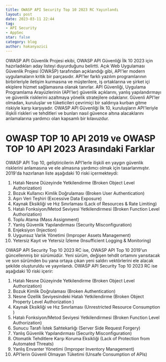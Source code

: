 ```yaml
---
title: OWASP API Security Top 10 2023 RC Yayınlandı
layout: post
date: 2023-03-11 22:44
tag:
- API Security
- AppSec
star: false
category: blog
author: hakanyazici
---
```


OWASP API Güvenlik Projesi ekibi, OWASP API Güvenliği İlk 10 2023 için hazırladıkları aday listeyi duyurduğunu belirtti. Açık Web Uygulaması Güvenlik Projesi (OWASP) tarafından açıklandığı gibi, API'ler modern uygulamaların kritik bir parçasıdır. API'ler farklı yazılım programlarının birbirleriyle iletişim kurmasına ve müşterilere, iş ortaklarına ve şirket içi ekiplere hizmet sağlamasına olanak tanırlar. API Güvenliği, Uygulama Programlama Arayüzlerinin (API'ler) güvenlik açıklarını, yanlış yapılandırmayı ve güvenlik risklerini azaltmaya yönelik stratejilere odaklanır. Güvenli API'ler olmadan, kuruluşlar ve tüketicileri çevrimiçi bir saldırıya kurban gitme riskiyle karşı karşıyadır. OWASP API Güvenliği İlk 10, kuruluşların API'leriyle ilişkili riskleri ve tehditleri ve bunları nasıl güvence altına alacaklarını anlamalarına yardımcı olan kapsamlı bir kılavuzdur.

# OWASP TOP 10 API 2019 ve OWASP TOP 10 API 2023 Arasındaki Farklar

OWASP API Top 10, geliştiricilerin API'lerle ilişkili en yaygın güvenlik risklerini anlamasına ve ele almasına yardımcı olmak için tasarlanmıştır. 2019'da hazırlanan liste aşağıdaki 10 riski içermekteydi:

1. Hatalı Nesne Düzeyinde Yetkilendirme (Broken Object Level Authorization) 
2. Bozuk Kullanıcı Kimlik Doğrulaması (Broken User Authentication) 
3. Aşırı Veri Teşhiri (Excessive Data Exposure) 
4. Kaynak Eksikliği ve Hız Sınırlaması (Lack of Resources & Rate Limiting) 
5. Hatalı Fonksiyon/Metod Seviyesi Yetkilendirmesi (Broken Function Level Authorization) 
6. Toplu Atama (Mass Assignment) 
7. Yanlış Güvenlik Yapılandırması (Security Misconfiguration) 
8. Enjeksiyon (Injection) 
9. Uygunsuz Varlık Yönetimi (Improper Assets Management) 
10. Yetersiz Kayıt ve Yetersiz İzleme (Insufficient Logging & Monitoring)

OWASP API Security Top 10 2023 RC ise, OWASP API Top 10 2019'un güncellenmiş bir sürümüdür. Yeni sürüm, değişen tehdit ortamını yansıtacak ve son sürümden bu yana ortaya çıkan yeni saldırı vektörlerini ele alacak şekilde oluşturuldu ve yayınlandı. OWASP API Security Top 10 2023 RC ise aşağıdaki 10 riski içerir:

1. Hatalı Nesne Düzeyinde Yetkilendirme (Broken Object Level Authorization) 
2. Bozuk Kimlik Doğrulaması (Broken Authentication) 
3. Nesne Özellik Seviyesindeki Hatalı Yetkilendirme (Broken Object Property Level Authorization ) 
4. Kaynak Eksikliği ve Hız Sınırlaması (Unrestricted Resource Consumption ) 
5. Hatalı Fonksiyon/Metod Seviyesi Yetkilendirmesi (Broken Function Level Authorization) 
6. Sunucu Tarafı İstek Sahtekarlığı (Server Side Request Forgery) 
7. Yanlış Güvenlik Yapılandırması (Security Misconfiguration) 
8. Otomatik Tehditlere Karşı Koruma Eksikliği (Lack of Protection from Automated Threats) 
9. Yanlış Envanter Yönetimi (Improper Inventory Management) 
10. API'lerin Güvenli Olmayan Tüketimi (Unsafe Consumption of APIs)


